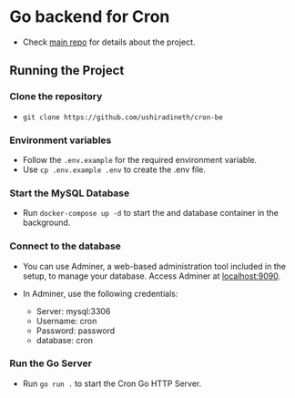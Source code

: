 # Go backend for Cron

- Check [main repo](https://github.com/ushiradineth/cron) for details about the project.

## Running the Project

### Clone the repository

- `git clone https://github.com/ushiradineth/cron-be`

### Environment variables

- Follow the `.env.example` for the required environment variable.
- Use `cp .env.example .env` to create the .env file.

### Start the MySQL Database

- Run `docker-compose up -d` to start the and database container in the background.

### Connect to the database

- You can use Adminer, a web-based administration tool included in the setup, to manage your database. Access Adminer at [localhost:9090](http://localhost:9090).

- In Adminer, use the following credentials:
  - Server: mysql:3306
  - Username: cron
  - Password: password
  - database: cron

### Run the Go Server

- Run `go run .` to start the Cron Go HTTP Server.

